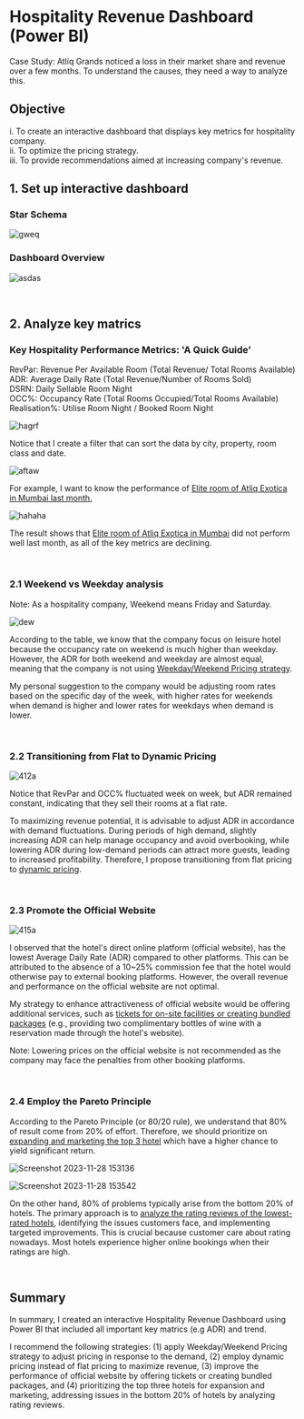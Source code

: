 # Hospitality Revenue Dashboard (Power BI)
Case Study: Atliq Grands noticed a loss in their market share and revenue over a few months. To understand the causes, they need a way to analyze this.

## Objective
i. To create an interactive dashboard that displays key metrics for hospitality company.  
ii. To optimize the pricing strategy.  
iii. To provide recommendations aimed at increasing company's revenue. 

## 1. Set up interactive dashboard
### Star Schema

![gweq](https://github.com/sys1169/Hao_Portfolio/assets/59571707/cfe415b3-555b-4a2c-b346-e8bbc90df603)

### Dashboard Overview
![asdas](https://github.com/sys1169/Hao_Portfolio/assets/59571707/54f7b32e-1b3c-4278-8bc5-07b1df571afa)

<br>

## 2. Analyze key matrics

### Key Hospitality Performance Metrics: 'A Quick Guide' 
RevPar: Revenue Per Available Room (Total Revenue/ Total Rooms Available)  
ADR: Average Daily Rate (Total Revenue/Number of Rooms Sold)  
DSRN: Daily Sellable Room Night   
OCC%: Occupancy Rate (Total Rooms Occupied/Total Rooms Available)  
Realisation%:  Utilise Room Night / Booked Room Night  

![hagrf](https://github.com/sys1169/Hao_Portfolio/assets/59571707/5672e702-6447-45b8-bb6c-69f3e2215a74)

Notice that I create a filter that can sort the data by city, property, room class and date.

![aftaw](https://github.com/sys1169/Hao_Portfolio/assets/59571707/c3501ea0-1be5-406c-8317-448d617a00ee)

For example, I want to know the performance of <ins> Elite room of Atliq Exotica in Mumbai last month. </ins>

![hahaha](https://github.com/sys1169/Hao_Portfolio/assets/59571707/636fa8c1-c0da-490a-b924-64888e55f624)

The result shows that <ins>Elite room of Atliq Exotica in Mumbai</ins> did not perform well last month, as all of the key metrics are declining.

<br>

### 2.1 Weekend vs Weekday analysis
Note: As a hospitality company, Weekend means Friday and Saturday.

![dew](https://github.com/sys1169/Hao_Portfolio/assets/59571707/56802a62-2096-41d7-9d2b-f187dd03341f)


According to the table, we know that the company focus on leisure hotel because the occupancy rate on weekend is much higher than weekday. However, the ADR for both weekend and weekday are almost equal, meaning that the company is not using <ins>Weekday/Weekend Pricing strategy</ins>.  
   
My personal suggestion to the company would be adjusting room rates based on the specific day of the week, with higher rates for weekends when demand is higher and lower rates for weekdays when demand is lower.

<br>

### 2.2 Transitioning from Flat to Dynamic Pricing


![412a](https://github.com/sys1169/Hao_Portfolio/assets/59571707/2fe45f8f-2cd4-4671-b95f-97e5ec624564)


Notice that RevPar and OCC% fluctuated week on week, but ADR remained constant, indicating that they sell their rooms at a flat rate.  

To maximizing revenue potential, it is advisable to adjust ADR in accordance with demand fluctuations. During periods of high demand, slightly increasing ADR can help manage occupancy and avoid overbooking, while lowering ADR during low-demand periods can attract more guests, leading to increased profitability. Therefore, I propose transitioning from flat pricing to <ins>dynamic pricing</ins>.

<br>

### 2.3 Promote the Official Website

![415a](https://github.com/sys1169/Hao_Portfolio/assets/59571707/7e1d5509-fa58-46fc-8d11-4354f6f10a64)

I observed that the hotel's direct online platform (official website), has the lowest Average Daily Rate (ADR) compared to other platforms. This can be attributed to the absence of a 10~25% commission fee that the hotel would otherwise pay to external booking platforms. However, the overall revenue and performance on the official website are not optimal.  

My strategy to enhance attractiveness of official website would be offering additional services, such as <ins>tickets for on-site facilities or creating bundled packages</ins> (e.g., providing two complimentary bottles of wine with a reservation made through the hotel's website).
 
Note: Lowering prices on the official website is not recommended as the company may face the penalties from other booking platforms.

<br>

### 2.4 Employ the Pareto Principle

According to the Pareto Principle (or 80/20 rule), we understand that 80% of result come from 20% of effort. Therefore, we should prioritize on <ins>expanding and marketing the top 3 hotel</ins> which have a higher chance to yield significant return.

![Screenshot 2023-11-28 153136](https://github.com/sys1169/Hao_Portfolio/assets/59571707/d20a6abd-d8e3-41df-84a4-b7c5ef8a1a40)

![Screenshot 2023-11-28 153542](https://github.com/sys1169/Hao_Portfolio/assets/59571707/17a4911f-8b4e-4338-9294-b0ba1ea89701)

On the other hand, 80% of problems typically arise from the bottom 20% of hotels. The primary approach is to <ins>analyze the rating reviews of the lowest-rated hotels</ins>, identifying the issues customers face, and implementing targeted improvements. This is crucial because customer care about rating nowadays. Most hotels experience higher online bookings when their ratings are high. 

<br>

## Summary

In summary, I created an interactive Hospitality Revenue Dashboard using Power BI that included all important key matrics (e.g ADR) and trend.   


I recommend the following strategies: (1) apply Weekday/Weekend Pricing strategy to adjust pricing in response to the demand, (2) employ dynamic pricing instead of flat pricing to maximize revenue, (3) improve the performance of official website by offering tickets or creating bundled packages, and (4) prioritizing the top three hotels for expansion and marketing, addressing issues in the bottom 20% of hotels by analyzing rating reviews.

